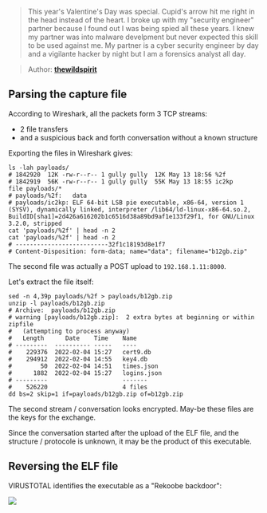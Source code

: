 > This year's Valentine's Day was special. Cupid's arrow hit me right in the head
> instead of the heart. I broke up with my "security engineer" partner because I
> found out I was being spied all these years. I knew my partner was into malware
> develpment but never expected this skill to be used against me. My partner is a
> cyber security engineer by day and a vigilante hacker by night but I am a
> forensics analyst all day.

> Author: **[thewildspirit][author-profile]**

## Parsing the capture file

According to Wireshark, all the packets form 3 TCP streams:

- 2 file transfers
- and a suspicious back and forth conversation without a known structure

Exporting the files in Wireshark gives:

```shell
ls -lah payloads/
# 1842920  12K -rw-r--r-- 1 gully gully  12K May 13 18:56 %2f
# 1842919  56K -rw-r--r-- 1 gully gully  55K May 13 18:55 ic2kp
file payloads/*
# payloads/%2f:   data
# payloads/ic2kp: ELF 64-bit LSB pie executable, x86-64, version 1 (SYSV), dynamically linked, interpreter /lib64/ld-linux-x86-64.so.2, BuildID[sha1]=2d426a616202b1c6516d38a89bd9af1e133f29f1, for GNU/Linux 3.2.0, stripped
cat 'payloads/%2f' | head -n 2
cat 'payloads/%2f' | head -n 2
# --------------------------32f1c18193d8e1f7
# Content-Disposition: form-data; name="data"; filename="b12gb.zip"
```

The second file was actually a POST upload to `192.168.1.11:8000`.

Let's extract the file itself:

```shell
sed -n 4,39p payloads/%2f > payloads/b12gb.zip
unzip -l payloads/b12gb.zip 
# Archive:  payloads/b12gb.zip
# warning [payloads/b12gb.zip]:  2 extra bytes at beginning or within zipfile
#   (attempting to process anyway)
#   Length      Date    Time    Name
# ---------  ---------- -----   ----
#    229376  2022-02-04 15:27   cert9.db
#    294912  2022-02-04 14:55   key4.db
#        50  2022-02-04 14:51   times.json
#      1882  2022-02-04 15:27   logins.json
# ---------                     -------
#    526220                     4 files
dd bs=2 skip=1 if=payloads/b12gb.zip of=b12gb.zip
```

The second stream / conversation looks encrypted. May-be these files are the
keys for the exchange.

Since the conversation started after the upload of the ELF file, and the
structure / protocole is unknown, it may be the product of this executable.

## Reversing the ELF file

VIRUSTOTAL identifies the executable as a "Rekoobe backdoor":

![][virustotal-ic2kp]

[author-profile]: https://app.hackthebox.com/users/70891
[virustotal-ic2kp]: images/virustotal-ic2kp.png
